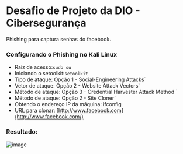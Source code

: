 # Desafio de Projeto da DIO - Cibersegurança

Phishing para captura senhas do facebook.



### Configurando o Phishing no Kali Linux



- Raiz de acesso:`sudo su`
- Iniciando o setoolkit:`setoolkit`
- Tipo de ataque: Opção 1 - Social-Engineering Attacks`
- Vetor de ataque: Opção 2 - Website Attack Vectors`
- Método de ataque: Opção 3 - Credential Harvester Attack Method `
- Método de ataque: Opção 2 - Site Cloner`
- Obtendo o endereço IP da máquina: ifconfig
- URL para clonar: [http://www.facebook.com](http://www.facebook.com/)



### Resultado:

![image](https://user-images.githubusercontent.com/107510486/215912508-101c6482-25f4-4d03-aba3-6321dfee9d1e.png)
